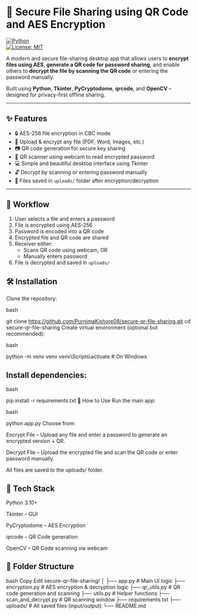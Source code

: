 # 🔐 Secure File Sharing using QR Code and AES Encryption

[![Python](https://img.shields.io/badge/Python-3.10+-blue?logo=python)](https://www.python.org/)  
[![License: MIT](https://img.shields.io/badge/License-MIT-green.svg)](LICENSE)

A modern and secure file-sharing desktop app that allows users to **encrypt files using AES**, **generate a QR code for password sharing**, and enable others to **decrypt the file by scanning the QR code** or entering the password manually.  

Built using **Python**, **Tkinter**, **PyCryptodome**, **qrcode**, and **OpenCV** – designed for privacy-first offline sharing.

---

## ✨ Features

- 🔒 AES-256 file encryption in CBC mode  
- 📄 Upload & encrypt any file (PDF, Word, Images, etc.)  
- 📷 QR code generation for secure key sharing  
- 📸 QR scanner using webcam to read encrypted password  
- 💻 Simple and beautiful desktop interface using Tkinter  
- 🔓 Decrypt by scanning or entering password manually  
- 📁 Files saved in `uploads/` folder after encryption/decryption  

---

## 🔁 Workflow

1. User selects a file and enters a password
2. File is encrypted using AES-256
3. Password is encoded into a QR code
4. Encrypted file and QR code are shared
5. Receiver either:
   - Scans QR code using webcam, OR
   - Manually enters password
6. File is decrypted and saved in `uploads/`

## 🛠️ Installation
Clone the repository:

bash

git clone https://github.com/PurnimaKishore08/secure-qr-file-sharing.git
cd secure-qr-file-sharing
Create virtual environment (optional but recommended):

bash

python -m venv venv
venv\Scripts\activate  # On Windows

## Install dependencies:

bash

pip install -r requirements.txt
🚀 How to Use
Run the main app:

bash

python app.py
Choose from:

Encrypt File – Upload any file and enter a password to generate an encrypted version + QR.

Decrypt File – Upload the encrypted file and scan the QR code or enter password manually.

All files are saved to the uploads/ folder.

## 🧰 Tech Stack
Python 3.10+

Tkinter – GUI

PyCryptodome – AES Encryption

qrcode – QR Code generation

OpenCV – QR Code scanning via webcam

 ## 📁 Folder Structure
bash
Copy
Edit
secure-qr-file-sharing/
│
├── app.py                # Main UI logic
├── encryption.py         # AES encryption & decryption logic
├── qr_utils.py           # QR code generation and scanning
├── utils.py              # Helper functions
├── scan_and_decrypt.py   # QR scanning window
├── requirements.txt
├── uploads/              # All saved files (input/output)
└── README.md
